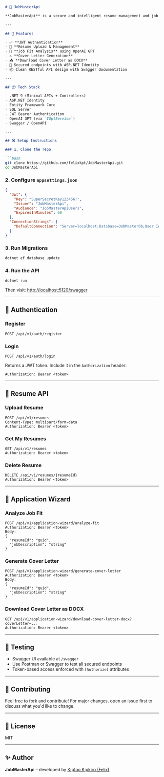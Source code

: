 ````md
# 🧠 JobMasterApi

**JobMasterApi** is a secure and intelligent resume management and job application assistant API. It enables users to upload resumes, analyze job fit, and generate tailored cover letters using GPT-powered insights.

---

## 🚀 Features

- ✅ **JWT Authentication**
- 📄 **Resume Upload & Management**
- 🧠 **Job Fit Analysis** using OpenAI GPT
- ✍️ **Cover Letter Generation**
- 📥 **Download Cover Letter as DOCX**
- 🔐 Secured endpoints with ASP.NET Identity
- 📦 Clean RESTful API design with Swagger documentation

---

## 📦 Tech Stack

- .NET 9 (Minimal APIs + Controllers)
- ASP.NET Identity
- Entity Framework Core
- SQL Server
- JWT Bearer Authentication
- OpenAI GPT (via `IGptService`)
- Swagger / OpenAPI

---

## 🛠️ Setup Instructions

### 1. Clone the repo

```bash
git clone https://github.com/felixkpt/JobMasterApi.git
cd JobMasterApi
````

### 2. Configure `appsettings.json`

```json
{
  "Jwt": {
    "Key": "SuperSecretKey123456!",
    "Issuer": "JobMasterApi",
    "Audience": "JobMasterApiUsers",
    "ExpiresInMinutes": 60
  },
  "ConnectionStrings": {
    "DefaultConnection": "Server=localhost;Database=JobMasterDb;User Id=sa;Password=YourPassword123;"
  }
}
```

### 3. Run Migrations

```bash
dotnet ef database update
```

### 4. Run the API

```bash
dotnet run
```

Then visit: [http://localhost:5120/swagger](http://localhost:5120/swagger)

---

## 🔑 Authentication

### Register

```
POST /api/v1/auth/register
```

### Login

```
POST /api/v1/auth/login
```

Returns a JWT token. Include it in the `Authorization` header:

```
Authorization: Bearer <token>
```

---

## 📄 Resume API

### Upload Resume

```
POST /api/v1/resumes
Content-Type: multipart/form-data
Authorization: Bearer <token>
```

### Get My Resumes

```
GET /api/v1/resumes
Authorization: Bearer <token>
```

### Delete Resume

```
DELETE /api/v1/resumes/{resumeId}
Authorization: Bearer <token>
```

---

## 🧠 Application Wizard

### Analyze Job Fit

```
POST /api/v1/application-wizard/analyze-fit
Authorization: Bearer <token>
Body:
{
  "resumeId": "guid",
  "jobDescription": "string"
}
```

### Generate Cover Letter

```
POST /api/v1/application-wizard/generate-cover-letter
Authorization: Bearer <token>
Body:
{
  "resumeId": "guid",
  "jobDescription": "string"
}
```

### Download Cover Letter as DOCX

```
GET /api/v1/application-wizard/download-cover-letter-docx?coverLetter=...
Authorization: Bearer <token>
```

---

## 🧪 Testing

* Swagger UI available at `/swagger`
* Use Postman or Swagger to test all secured endpoints
* Token-based access enforced with `[Authorize]` attributes

---

## 👥 Contributing

Feel free to fork and contribute! For major changes, open an issue first to discuss what you'd like to change.

---

## 📄 License

MIT

---

## ✨ Author

**JobMasterApi** – developed by [Kiptoo Kipkiro (Felix)](https://github.com/felixkpt)

```